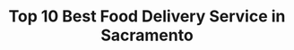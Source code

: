 ---
layout: ampstory
title: Top 10 Best Food Delivery Service in Sacramento
cover:
   title: Top 10 Best Food Delivery Service in Sacramento
   subtitle: KARINOV
   background: ../assets/images/food-delivery/sacramento.jpg

pages: 
 - layout: thirds
   top: <h1>#1 Pieology Pizzeria Sacramento, CA</h1>
   bottom: "<p>Love this place the ambience and the people most.</p>"
   background: ../assets/images/food-delivery/A.jpg
   backgroundblur: true
   cta:
      link: https://karinov.co.id
      text: Toplist   
 - layout: thirds
   top: <h1>#2 Happy Takeout</h1>
   bottom: "<p>Overall, awesome.</p>"
   background: ../assets/images/food-delivery/B.jpg
   backgroundblur: true
   cta:
      link: https://karinov.co.id
      text: Toplist  
 - layout: thirds
   top: <h1>#3 Delish Pizza</h1>
   bottom: "<p>The pizza was fresh, delicious, and not greasy.</p>"
   background: ../assets/images/food-delivery/C.jpg
   backgroundblur: true
   cta:
      link: https://karinov.co.id
      text: Toplist
 - layout: thirds
   top: <h1>#4 Pizza Hut</h1>
   bottom: "<p>Always well made pizzas when I order from here. Staff are very friendly too.</p>"
   background: ../assets/images/food-delivery/D.jpg
   backgroundblur: true
   cta:
      link: https://karinov.co.id
      text: Toplist  
 - layout: thirds
   top: <h1>#5 Shanghai Garden Restaurant</h1>
   bottom: "<p>The food and service is typically always great when we go.</p>"
   background: ../assets/images/food-delivery/E.jpg
   backgroundblur: true
   cta:
      link: https://karinov.co.id
      text: Toplist  
 - layout: thirds
   top: <h1>#6 Buffalo Pizza and Ice Cream Co</h1>
   bottom: "<p>Address: 2030 10th St, Sacramento, CA 95818, United States | Rating: 4.5 (374)
.</p>"
   background: ../assets/images/food-delivery/F.jpg
   backgroundblur: true
   cta:
      link: https://karinov.co.id
      text: Toplist  
 - layout: thirds
   top: <h1>#7 Good Friends</h1>
   bottom: "<p>Address: 2600 Gateway Oaks Dr 200, Sacramento, CA 95833, United States | Rating: 4 (348).</p>"
   background: ../assets/images/food-delivery/G.jpg
   backgroundblur: true
   cta:
      link: https://karinov.co.id
      text: Toplist 
 - layout: thirds
   top: <h1>#8 Domino’s Pizza</h1>
   bottom: "<p>Address: 1901 J St, Sacramento, CA 95811, United States | Rating: 4 (312).</p>"
   background: ../assets/images/food-delivery/H.jpg
   backgroundblur: true
   cta:
      link: https://karinov.co.id
      text: Toplist 
 - layout: thirds
   top: <h1>#9 Chef Bo Sacramento</h1>
   bottom: "<p>Address: 2310 Fair Oaks Blvd, Sacramento, CA 95825, United States | Rating: 4.1 (291).</p>"
   background: ../assets/images/food-delivery/I.jpg
   backgroundblur: true
   cta:
      link: https://karinov.co.id
      text: Toplist 
 - layout: thirds
   top: <h1>#10 Kiki’s Chicken Place</h1>
   bottom: "<p>Address: 1901 J St D, Sacramento, CA 95811, United States | Rating: 4.1 (274).</p>"
   background: ../assets/images/food-delivery/J.jpg
   backgroundblur: true
   cta:
      link: https://karinov.co.id
      text: Toplist   
 - layout: thirds
   middle: Continue reading...
   cta:
      link: https://karinov.co.id/wiki/the-15-best-food-delivery-in-sacramento/
      text: Top 10 Best Food Delivery Service in Sacramento
      
---
